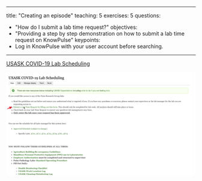  ---
title: "Creating an episode"
teaching: 5
exercises: 5
questions:
- "How do I submit a lab time request?"
objectives:
- "Providing a step by step demonstration on how to submit a lab time request on KnowPulse"
keypoints:
- Log in KnowPulse with your user account before searching.
---

[USASK COVID-19 Lab Scheduling](https://knowpulse.usask.ca/lab)

![Screenshot of main code listing](../fig/How-to-submit-lab-time-request-3..png)
